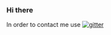 ### Hi there

In order to contact me use [![gitter](https://badges.gitter.im/Join%20Chat.svg)](https://gitter.im/veltzer/mark.veltzer)
